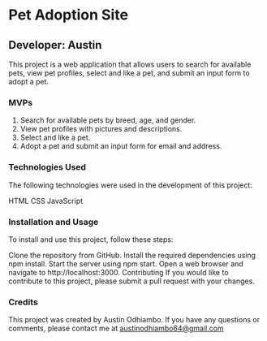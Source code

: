 # Pet Adoption Site
## Developer: Austin

This project is a web application that allows users to search for available pets, view pet profiles, select and like a pet, and submit an input form to adopt a pet.

### MVPs
1. Search for available pets by breed, age, and gender.
2. View pet profiles with pictures and descriptions.
3. Select and like a pet.
4. Adopt a pet and submit an input form for email and address.

### Technologies Used
The following technologies were used in the development of this project:

HTML
CSS
JavaScript

### Installation and Usage
To install and use this project, follow these steps:

Clone the repository from GitHub.
Install the required dependencies using npm install.
Start the server using npm start.
Open a web browser and navigate to http://localhost:3000.
Contributing
If you would like to contribute to this project, please submit a pull request with your changes.

### Credits
This project was created by Austin Odhiambo. If you have any questions or comments, please contact me at austinodhiambo64@gmail.com